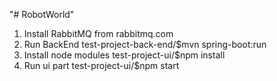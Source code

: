 "# RobotWorld" 

1. Install RabbitMQ from rabbitmq.com
2. Run BackEnd test-project-back-end/$mvn spring-boot:run
3. Install node modules test-project-ui/$npm install
4. Run ui part test-project-ui/$npm start
